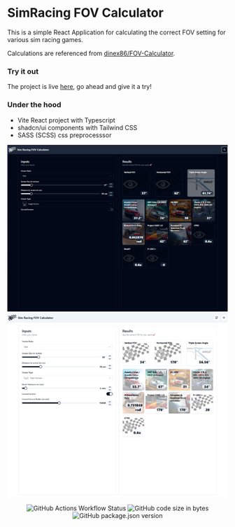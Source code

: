 # SimRacing FOV Calculator

This is a simple React Application for calculating the correct FOV setting for various sim racing games.

Calculations are referenced from [dinex86/FOV-Calculator](https://github.com/dinex86/FOV-Calculator).

### Try it out

The project is live [here](https://kotsiossp97.github.io/simracing-fov-calculator/), go ahead and give it a try!

### Under the hood

- Vite React project with Typescript
- shadcn/ui components with Tailwind CSS
- SASS (SCSS) css preprocesssor

![App Screenshot](https://raw.githubusercontent.com/kotsiossp97/simracing-fov-calculator/main/screenshots/screen1.png)
![App Screenshot2](https://raw.githubusercontent.com/kotsiossp97/simracing-fov-calculator/main/screenshots/screen2.png)

<div align="center">

![GitHub Actions Workflow Status](https://img.shields.io/github/actions/workflow/status/kotsiossp97/simracing-fov-calculator/pagesDeploy.yml)
![GitHub code size in bytes](https://img.shields.io/github/languages/code-size/kotsiossp97/simracing-fov-calculator)
![GitHub package.json version](https://img.shields.io/github/package-json/v/kotsiossp97/simracing-fov-calculator)

</div>
